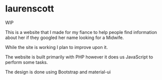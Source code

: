 # laurenscott

WIP

This is a website that I made for my fiance to help people find information about her if they googled her name looking for a Midwife.

While the site is working I plan to improve upon it.

The website is built primarily with PHP however it does us JavaScript to perform some tasks.

The design is done using Bootstrap and material-ui
